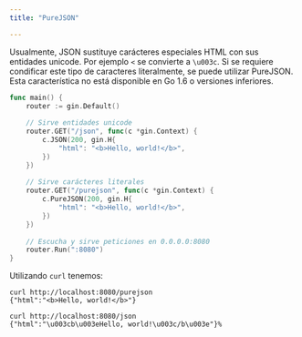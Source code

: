 ```yaml
---
title: "PureJSON"

---
```

Usualmente, JSON sustituye carácteres especiales HTML con sus entidades unicode. Por ejemplo `<` se convierte a `\u003c`. Si se requiere condificar este tipo de caracteres literalmente, se puede utilizar PureJSON.
Esta característica no está disponible en Go 1.6 o versiones inferiores.

```go
func main() {
	router := gin.Default()
	
	// Sirve entidades unicode
	router.GET("/json", func(c *gin.Context) {
		c.JSON(200, gin.H{
			"html": "<b>Hello, world!</b>",
		})
	})
	
	// Sirve carácteres literales
	router.GET("/purejson", func(c *gin.Context) {
		c.PureJSON(200, gin.H{
			"html": "<b>Hello, world!</b>",
		})
	})
	
	// Escucha y sirve peticiones en 0.0.0.0:8080
	router.Run(":8080")
}
```

Utilizando `curl` tenemos:
```
curl http://localhost:8080/purejson
{"html":"<b>Hello, world!</b>"}

curl http://localhost:8080/json
{"html":"\u003cb\u003eHello, world!\u003c/b\u003e"}%
```
